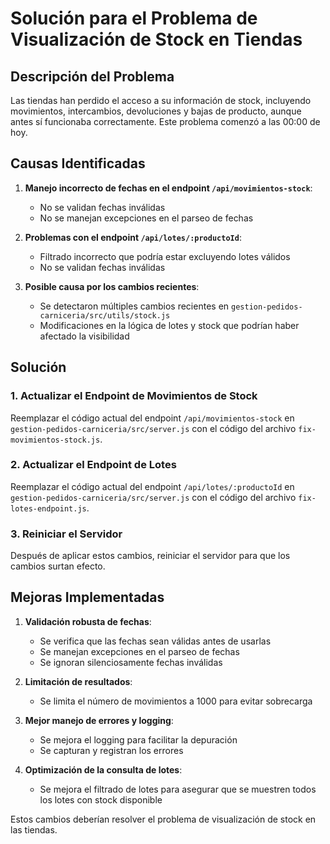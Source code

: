 # Solución para el Problema de Visualización de Stock en Tiendas

## Descripción del Problema

Las tiendas han perdido el acceso a su información de stock, incluyendo movimientos, intercambios, devoluciones y bajas de producto, aunque antes sí funcionaba correctamente. Este problema comenzó a las 00:00 de hoy.

## Causas Identificadas

1. **Manejo incorrecto de fechas en el endpoint `/api/movimientos-stock`**:
   - No se validan fechas inválidas
   - No se manejan excepciones en el parseo de fechas

2. **Problemas con el endpoint `/api/lotes/:productoId`**:
   - Filtrado incorrecto que podría estar excluyendo lotes válidos
   - No se validan fechas inválidas

3. **Posible causa por los cambios recientes**:
   - Se detectaron múltiples cambios recientes en `gestion-pedidos-carniceria/src/utils/stock.js`
   - Modificaciones en la lógica de lotes y stock que podrían haber afectado la visibilidad

## Solución

### 1. Actualizar el Endpoint de Movimientos de Stock

Reemplazar el código actual del endpoint `/api/movimientos-stock` en `gestion-pedidos-carniceria/src/server.js` con el código del archivo `fix-movimientos-stock.js`.

### 2. Actualizar el Endpoint de Lotes

Reemplazar el código actual del endpoint `/api/lotes/:productoId` en `gestion-pedidos-carniceria/src/server.js` con el código del archivo `fix-lotes-endpoint.js`.

### 3. Reiniciar el Servidor

Después de aplicar estos cambios, reiniciar el servidor para que los cambios surtan efecto.

## Mejoras Implementadas

1. **Validación robusta de fechas**:
   - Se verifica que las fechas sean válidas antes de usarlas
   - Se manejan excepciones en el parseo de fechas
   - Se ignoran silenciosamente fechas inválidas

2. **Limitación de resultados**:
   - Se limita el número de movimientos a 1000 para evitar sobrecarga

3. **Mejor manejo de errores y logging**:
   - Se mejora el logging para facilitar la depuración
   - Se capturan y registran los errores

4. **Optimización de la consulta de lotes**:
   - Se mejora el filtrado de lotes para asegurar que se muestren todos los lotes con stock disponible

Estos cambios deberían resolver el problema de visualización de stock en las tiendas.
